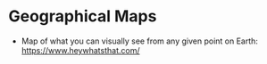 # Geographical Maps

 - Map of what you can visually see from any given point on Earth:
   https://www.heywhatsthat.com/
